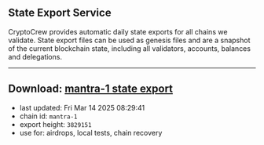 ## State Export Service
CryptoCrew provides automatic daily state exports for all chains we validate. State export files can be used as genesis files and are a snapshot of the current blockchain state, including all validators, accounts, balances and delegations.

---
**Download: [mantra-1 state export](https://dl-eu2.ccvalidators.com/SERVICE/mantrachain/mantra-1_export_3829151.json)**
---

- last updated: Fri Mar 14 2025 08:29:41
- chain id: `mantra-1`
- export height: `3829151`
- use for: airdrops, local tests, chain recovery
